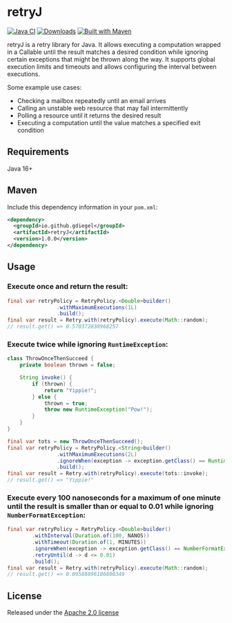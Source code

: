# retryJ
[![Java CI](https://github.com/gdiegel/retryJ/actions/workflows/maven-verify.yml/badge.svg?branch=develop)](https://github.com/gdiegel/retryJ/actions/workflows/maven-verify.yml)
[![Downloads](https://img.shields.io/github/downloads/gdiegel/retryJ/total?style=for-the-badge)](https://img.shields.io/github/downloads/gdiegel/retryJ/total?style=for-the-badge)
[![Built with Maven](http://maven.apache.org/images/logos/maven-feather.png)](http://maven.apache.org)

retryJ is a retry library for Java. It allows executing a computation wrapped in a Callable until the result
matches a desired condition while ignoring certain exceptions that might be thrown along the way. It supports global
execution limits and timeouts and allows configuring the interval between executions.

Some example use cases:
* Checking a mailbox repeatedly until an email arrives
* Calling an unstable web resource that may fail intermittently
* Polling a resource until it returns the desired result
* Executing a computation until the value matches a specified exit condition

## Requirements
Java 16+

## Maven
Include this dependency information in your `pom.xml`:

```xml
<dependency>
  <groupId>io.github.gdiegel</groupId>
  <artifactId>retryJ</artifactId>
  <version>1.0.0</version>
</dependency>
```

## Usage

### Execute once and return the result:

```java
final var retryPolicy = RetryPolicy.<Double>builder()
                .withMaximumExecutions(1L)
                .build();
final var result = Retry.with(retryPolicy).execute(Math::random);
// result.get() => 0.570372838968257
```

### Execute twice while ignoring `RuntimeException`:

```java
class ThrowOnceThenSucceed {
    private boolean thrown = false;

    String invoke() {
        if (thrown) {
            return "Yippie!";
        } else {
            thrown = true;
            throw new RuntimeException("Pow!");
        }
    }
}
```
```java
final var tots = new ThrowOnceThenSucceed();
final var retryPolicy = RetryPolicy.<String>builder()
                .withMaximumExecutions(2L)
                .ignoreWhen(exception -> exception.getClass() == RuntimeException.class)
                .build();
final var result = Retry.with(retryPolicy).execute(tots::invoke);
// result.get() => "Yippie!"
```

### Execute every 100 nanoseconds for a maximum of one minute until the result is smaller than or equal to 0.01 while ignoring `NumberFormatException`:

```java
final var retryPolicy = RetryPolicy.<Double>builder()
        .withInterval(Duration.of(100, NANOS))
        .withTimeout(Duration.of(1, MINUTES))
        .ignoreWhen(exception -> exception.getClass() == NumberFormatException.class)
        .retryUntil(d -> d <= 0.01)
        .build();
final var result = Retry.with(retryPolicy).execute(Math::random);
// result.get() => 0.09588896186808349
```

## License
Released under the [Apache 2.0 license](LICENSE.md)
